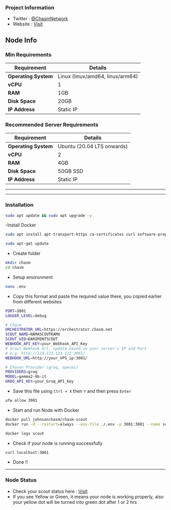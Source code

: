 ### Project Information
- Twitter : [@ChasmNetwork](https://x.com/ChasmNetwork)
- Website : [Visit](https://chasm.net)

## Node Info

### Min Requirements

| **Requirement**        | **Details**              |
|------------------------|--------------------------|
| **Operating System**   | Linux (linux/amd64, linux/arm64) |
| **vCPU**               | 1                        |
| **RAM**                | 1GB                       |
| **Disk Space**         | 20GB                     |
| **IP Address**         | Static IP                |


### Recommended Server Requirements

| **Requirement**        | **Details**              |
|------------------------|--------------------------|
| **Operating System**   | Ubuntu (20.04 LTS onwards) |
| **vCPU**               | 2                        |
| **RAM**                | 4GB                      |
| **Disk Space**         | 50GB SSD                 |
| **IP Address**         | Static IP                |


---
---
### Installation

```bash
sudo apt update && sudo apt upgrade -y
```
-Install Docker
```bash
sudo apt install apt-transport-https ca-certificates curl software-properties-common -y && curl -fsSL https://download.docker.com/linux/ubuntu/gpg | sudo apt-key add - && sudo add-apt-repository "deb [arch=amd64] https://download.docker.com/linux/ubuntu focal stable" && sudo apt-get install docker-ce docker-ce-cli containerd.io docker-compose-plugin -y
```
```bash
sudo apt-get update
```
- Create folder
```bash
mkdir chasm
cd chasm
```
- Setup environment
```bash
nano .env
```
- Copy this format and paste the required value there, you copied earlier from different websites
```bash
PORT=3001
LOGGER_LEVEL=debug

# Chasm
ORCHESTRATOR_URL=https://orchestrator.chasm.net
SCOUT_NAME=NAMASCOUTKAMU
SCOUT_UID=DARIMINTSCOUT
WEBHOOK_API_KEY=your_Webhook_API_Key
# Scout Webhook Url, update based on your server's IP and Port
# e.g. http://123.123.123.123:3001/
WEBHOOK_URL=http://your_VPS_ip:3001/

# Chosen Provider (groq, openai)
PROVIDERS=groq
MODEL=gemma2-9b-it
GROQ_API_KEY=your_Groq_API_Key
```
- Save this file using `Ctrl + X` then `Y` and then press `Enter`
```bash
ufw allow 3001
```
- Start and run Node with Docker
```bash
docker pull johnsonchasm/chasm-scout
docker run -d --restart=always --env-file ./.env -p 3001:3001 --name scout johnsonchasm/chasm-scout
```
```bash
docker logs scout
```
- Check if your node is running successfully
```bash
curl localhost:3001
```
- Done !!
---
### Node Status

- Check your scout status here : [Visit](https://scout.chasm.net/dashboard)
- If you see Yellow or Green, it means your node is working properly, also your yellow dot will be turned into green dot after 1 or 2 hrs

